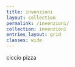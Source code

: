 ```yaml
---
title: invenzioni
layout: collection
permalink: /invenzioni/
collection: invenzioni
entries_layout: grid
classes: wide
---
```


ciccio pizza

<!-- ## IEO

aio

## Modello fisico della corda

Programma di sintesi di strumenti a corda e ad arco con modello fisico.

## SISASP

Sistema Hardware-Software basato su Fly30 (doppia scheda) realizzato per il CRF - Centro Ricerche Fiat.

## Applicativi di supporto per System Fly

Programmi sviluppati per System Fly (1992-1995)

## Pipe Simulator

Programma applicativo che simula il modello fisico di un tubo, per lo studio delle riflessioni.

## Kaleidophone

Programma applicativo che simula il modello fisico di un ambiente a forma di parallelepipedo, per lo studio delle riflessioni.

## Linea

Editor numerico di partitura per FLY30 -->
